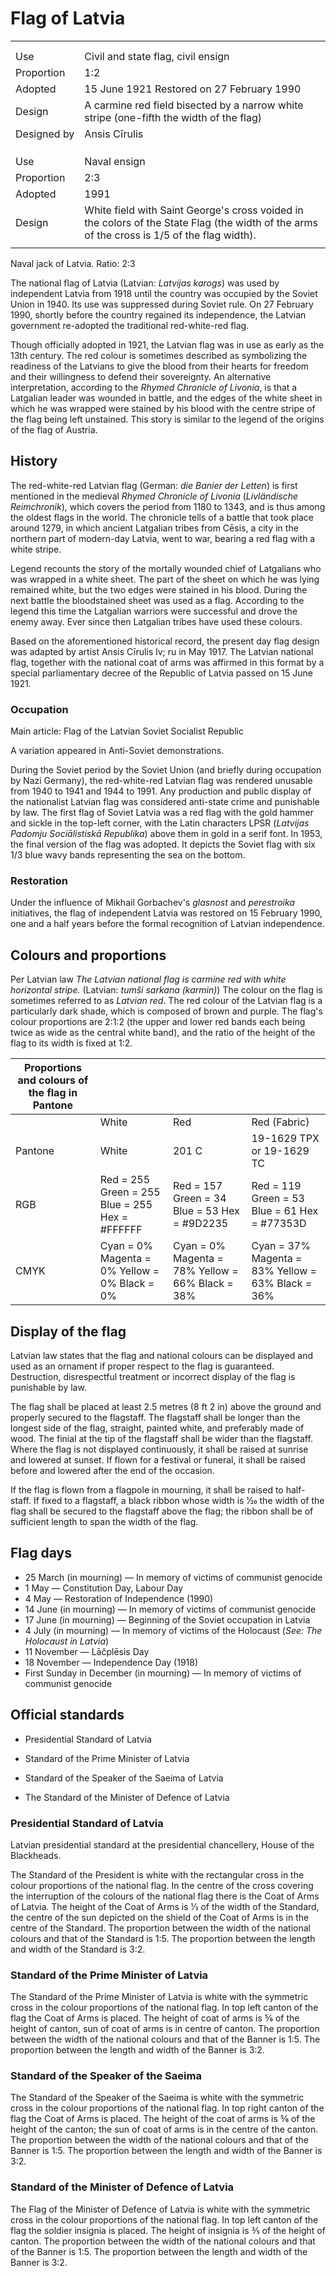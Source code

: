 # Flag of Latvia

|             |                                                                                                                                             |
| ----------- | ------------------------------------------------------------------------------------------------------------------------------------------- |
|             |                                                                                                                                             |
|             |                                                                                                                                             |
| Use         | Civil and state flag, civil ensign                                                                                                          |
| Proportion  | 1:2                                                                                                                                         |
| Adopted     | 15 June 1921 Restored on 27 February 1990                                                                                                   |
| Design      | A carmine red field bisected by a narrow white stripe (one-fifth the width of the flag)                                                     |
| Designed by | Ansis Cīrulis                                                                                                                               |
|             |                                                                                                                                             |
|             |                                                                                                                                             |
|             |                                                                                                                                             |
| Use         | Naval ensign                                                                                                                                |
| Proportion  | 2:3                                                                                                                                         |
| Adopted     | 1991                                                                                                                                        |
| Design      | White field with Saint George's cross voided in the colors of the State Flag (the width of the arms of the cross is 1/5 of the flag width). |
|             |                                                                                                                                             |

  Naval jack of Latvia. Ratio: 2:3

The national flag of Latvia (Latvian: *Latvijas karogs*) was used by independent Latvia from 1918 until the country was occupied by the Soviet Union in 1940. Its use was suppressed during Soviet rule. On 27 February 1990, shortly before the country regained its independence, the Latvian government re-adopted the traditional red-white-red flag.

Though officially adopted in 1921, the Latvian flag was in use as early as the 13th century. The red colour is sometimes described as symbolizing the readiness of the Latvians to give the blood from their hearts for freedom and their willingness to defend their sovereignty. An alternative interpretation, according to the *Rhymed Chronicle of Livonia*, is that a Latgalian leader was wounded in battle, and the edges of the white sheet in which he was wrapped were stained by his blood with the centre stripe of the flag being left unstained. This story is similar to the legend of the origins of the flag of Austria.

## History

The red-white-red Latvian flag (German: *die Banier der Letten*) is first mentioned in the medieval *Rhymed Chronicle of Livonia* (*Livländische Reimchronik*), which covers the period from 1180 to 1343, and is thus among the oldest flags in the world. The chronicle tells of a battle that took place around 1279, in which ancient Latgalian tribes from Cēsis, a city in the northern part of modern-day Latvia, went to war, bearing a red flag with a white stripe.

Legend recounts the story of the mortally wounded chief of Latgalians who was wrapped in a white sheet. The part of the sheet on which he was lying remained white, but the two edges were stained in his blood. During the next battle the bloodstained sheet was used as a flag. According to the legend this time the Latgalian warriors were successful and drove the enemy away. Ever since then Latgalian tribes have used these colours.

Based on the aforementioned historical record, the present day flag design was adapted by artist Ansis Cīrulis lv; ru in May 1917. The Latvian national flag, together with the national coat of arms was affirmed in this format by a special parliamentary decree of the Republic of Latvia passed on 15 June 1921.

### Occupation

Main article: Flag of the Latvian Soviet Socialist Republic

A variation appeared in Anti-Soviet demonstrations.

During the Soviet period by the Soviet Union (and briefly during occupation by Nazi Germany), the red-white-red Latvian flag was rendered unusable from 1940 to 1941 and 1944 to 1991. Any production and public display of the nationalist Latvian flag was considered anti-state crime and punishable by law. The first flag of Soviet Latvia was a red flag with the gold hammer and sickle in the top-left corner, with the Latin characters LPSR (*Latvijas Padomju Sociālistiskā Republika*) above them in gold in a serif font. In 1953, the final version of the flag was adopted. It depicts the Soviet flag with six 1/3 blue wavy bands representing the sea on the bottom.

### Restoration

Under the influence of Mikhail Gorbachev's *glasnost* and *perestroika* initiatives, the flag of independent Latvia was restored on 15 February 1990, one and a half years before the formal recognition of Latvian independence.

## Colours and proportions

Per Latvian law *The Latvian national flag is carmine red with white horizontal stripe.* (Latvian: *tumši sarkana (karmin)*) The colour on the flag is sometimes referred to as *Latvian red*. The red colour of the Latvian flag is a particularly dark shade, which is composed of brown and purple. The flag's colour proportions are 2:1:2 (the upper and lower red bands each being twice as wide as the central white band), and the ratio of the height of the flag to its width is fixed at 1:2.

| Proportions and colours of the flag in Pantone |                                                |                                                  |                                                   |
| ---------------------------------------------- | ---------------------------------------------- | ------------------------------------------------ | ------------------------------------------------- |
|                                                | White                                          | Red                                              | Red (Fabric)                                      |
| Pantone                                        | White                                          | 201 C                                            | 19-1629 TPX or 19-1629 TC                         |
| RGB                                            | Red = 255 Green = 255 Blue = 255 Hex = #FFFFFF | Red = 157 Green = 34 Blue = 53 Hex = #9D2235     | Red = 119 Green = 53 Blue = 61 Hex = #77353D      |
| CMYK                                           | Cyan = 0% Magenta = 0% Yellow = 0% Black = 0%  | Cyan = 0% Magenta = 78% Yellow = 66% Black = 38% | Cyan = 37% Magenta = 83% Yellow = 63% Black = 36% |

## Display of the flag

Latvian law states that the flag and national colours can be displayed and used as an ornament if proper respect to the flag is guaranteed. Destruction, disrespectful treatment or incorrect display of the flag is punishable by law.

The flag shall be placed at least 2.5 metres (8 ft 2 in) above the ground and properly secured to the flagstaff. The flagstaff shall be longer than the longest side of the flag, straight, painted white, and preferably made of wood. The finial at the tip of the flagstaff shall be wider than the flagstaff. Where the flag is not displayed continuously, it shall be raised at sunrise and lowered at sunset. If flown for a festival or funeral, it shall be raised before and lowered after the end of the occasion.

If the flag is flown from a flagpole in mourning, it shall be raised to half-staff. If fixed to a flagstaff, a black ribbon whose width is 1⁄20 the width of the flag shall be secured to the flagstaff above the flag; the ribbon shall be of sufficient length to span the width of the flag.

## Flag days

- 25 March (in mourning) — In memory of victims of communist genocide
- 1 May — Constitution Day, Labour Day
- 4 May — Restoration of Independence (1990)
- 14 June (in mourning) — In memory of victims of communist genocide
- 17 June (in mourning) — Beginning of the Soviet occupation in Latvia
- 4 July (in mourning) — In memory of victims of the Holocaust (*See: The Holocaust in Latvia*)
- 11 November — Lāčplēsis Day
- 18 November — Independence Day (1918)
- First Sunday in December (in mourning) — In memory of victims of communist genocide

## Official standards

- Presidential Standard of Latvia

- Standard of the Prime Minister of Latvia

- Standard of the Speaker of the Saeima of Latvia

- The Standard of the Minister of Defence of Latvia

### Presidential Standard of Latvia

Latvian presidential standard at the presidential chancellery, House of the Blackheads.

The Standard of the President is white with the rectangular cross in the colour proportions of the national flag. In the centre of the cross covering the interruption of the colours of the national flag there is the Coat of Arms of Latvia. The height of the Coat of Arms is 1⁄3 of the width of the Standard, the centre of the sun depicted on the shield of the Coat of Arms is in the centre of the Standard. The proportion between the width of the national colours and that of the Standard is 1:5. The proportion between the length and width of the Standard is 3:2.

### Standard of the Prime Minister of Latvia

The Standard of the Prime Minister of Latvia is white with the symmetric cross in the colour proportions of the national flag. In top left canton of the flag the Coat of Arms is placed. The height of coat of arms is 5⁄6 of the height of canton, sun of coat of arms is in centre of canton. The proportion between the width of the national colours and that of the Banner is 1:5. The proportion between the length and width of the Banner is 3:2.

### Standard of the Speaker of the Saeima

The Standard of the Speaker of the Saeima is white with the symmetric cross in the colour proportions of the national flag. In top right canton of the flag the Coat of Arms is placed. The height of the coat of arms is 5⁄6 of the height of the canton; the sun of coat of arms is in the centre of the canton. The proportion between the width of the national colours and that of the Banner is 1:5. The proportion between the length and width of the Banner is 3:2.

<!-- Please maintain use of UK English spelling and grammar in this article. -->

### Standard of the Minister of Defence of Latvia

The Flag of the Minister of Defence of Latvia is white with the symmetric cross in the colour proportions of the national flag. In top left canton of the flag the soldier insignia is placed. The height of insignia is 3⁄5 of the height of canton. The proportion between the width of the national colours and that of the Banner is 1:5. The proportion between the length and width of the Banner is 3:2.
